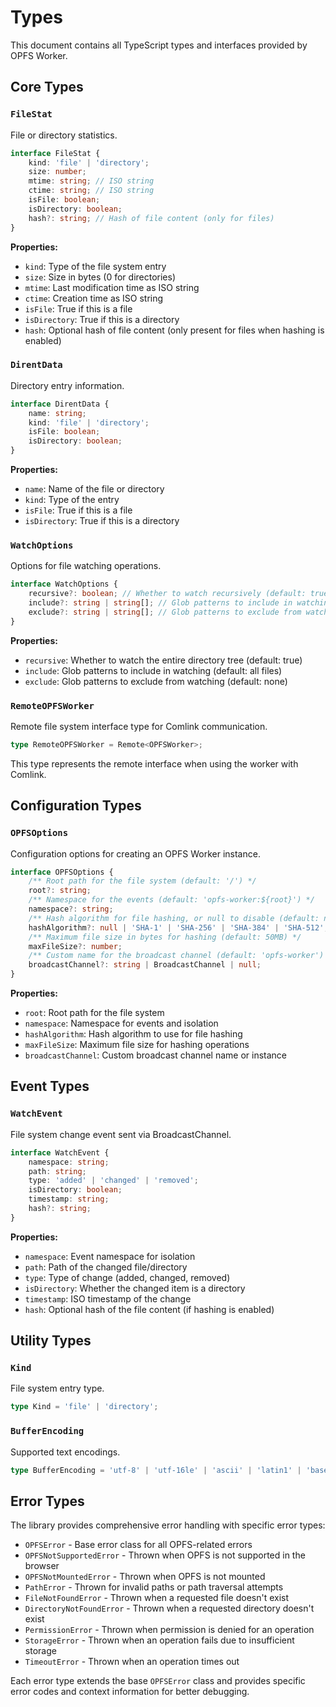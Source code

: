 # Types

This document contains all TypeScript types and interfaces provided by OPFS Worker.

## Core Types

### `FileStat`

File or directory statistics.

```typescript
interface FileStat {
    kind: 'file' | 'directory';
    size: number;
    mtime: string; // ISO string
    ctime: string; // ISO string
    isFile: boolean;
    isDirectory: boolean;
    hash?: string; // Hash of file content (only for files)
}
```

**Properties:**

- `kind`: Type of the file system entry
- `size`: Size in bytes (0 for directories)
- `mtime`: Last modification time as ISO string
- `ctime`: Creation time as ISO string
- `isFile`: True if this is a file
- `isDirectory`: True if this is a directory
- `hash`: Optional hash of file content (only present for files when hashing is enabled)

### `DirentData`

Directory entry information.

```typescript
interface DirentData {
    name: string;
    kind: 'file' | 'directory';
    isFile: boolean;
    isDirectory: boolean;
}
```

**Properties:**

- `name`: Name of the file or directory
- `kind`: Type of the entry
- `isFile`: True if this is a file
- `isDirectory`: True if this is a directory

### `WatchOptions`

Options for file watching operations.

```typescript
interface WatchOptions {
    recursive?: boolean; // Whether to watch recursively (default: true)
    include?: string | string[]; // Glob patterns to include in watching (minimatch syntax, default: ['**'])
    exclude?: string | string[]; // Glob patterns to exclude from watching (minimatch syntax, default: [])
}
```

**Properties:**

- `recursive`: Whether to watch the entire directory tree (default: true)
- `include`: Glob patterns to include in watching (default: all files)
- `exclude`: Glob patterns to exclude from watching (default: none)

### `RemoteOPFSWorker`

Remote file system interface type for Comlink communication.

```typescript
type RemoteOPFSWorker = Remote<OPFSWorker>;
```

This type represents the remote interface when using the worker with Comlink.

## Configuration Types

### `OPFSOptions`

Configuration options for creating an OPFS Worker instance.

```typescript
interface OPFSOptions {
    /** Root path for the file system (default: '/') */
    root?: string;
    /** Namespace for the events (default: 'opfs-worker:${root}') */
    namespace?: string;
    /** Hash algorithm for file hashing, or null to disable (default: null) */
    hashAlgorithm?: null | 'SHA-1' | 'SHA-256' | 'SHA-384' | 'SHA-512';
    /** Maximum file size in bytes for hashing (default: 50MB) */
    maxFileSize?: number;
    /** Custom name for the broadcast channel (default: 'opfs-worker') */
    broadcastChannel?: string | BroadcastChannel | null;
}
```

**Properties:**

- `root`: Root path for the file system
- `namespace`: Namespace for events and isolation
- `hashAlgorithm`: Hash algorithm to use for file hashing
- `maxFileSize`: Maximum file size for hashing operations
- `broadcastChannel`: Custom broadcast channel name or instance

## Event Types

### `WatchEvent`

File system change event sent via BroadcastChannel.

```typescript
interface WatchEvent {
    namespace: string;
    path: string;
    type: 'added' | 'changed' | 'removed';
    isDirectory: boolean;
    timestamp: string;
    hash?: string;
}
```

**Properties:**

- `namespace`: Event namespace for isolation
- `path`: Path of the changed file/directory
- `type`: Type of change (added, changed, removed)
- `isDirectory`: Whether the changed item is a directory
- `timestamp`: ISO timestamp of the change
- `hash`: Optional hash of the file content (if hashing is enabled)

## Utility Types

### `Kind`

File system entry type.

```typescript
type Kind = 'file' | 'directory';
```

### `BufferEncoding`

Supported text encodings.

```typescript
type BufferEncoding = 'utf-8' | 'utf-16le' | 'ascii' | 'latin1' | 'base64' | 'hex';
```

## Error Types

The library provides comprehensive error handling with specific error types:

- `OPFSError` - Base error class for all OPFS-related errors
- `OPFSNotSupportedError` - Thrown when OPFS is not supported in the browser
- `OPFSNotMountedError` - Thrown when OPFS is not mounted
- `PathError` - Thrown for invalid paths or path traversal attempts
- `FileNotFoundError` - Thrown when a requested file doesn't exist
- `DirectoryNotFoundError` - Thrown when a requested directory doesn't exist
- `PermissionError` - Thrown when permission is denied for an operation
- `StorageError` - Thrown when an operation fails due to insufficient storage
- `TimeoutError` - Thrown when an operation times out

Each error type extends the base `OPFSError` class and provides specific error codes and context information for better debugging.
